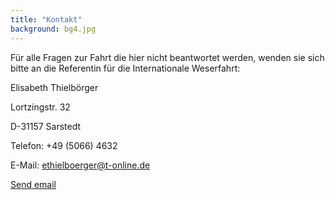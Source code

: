 ```yaml
---
title: "Kontakt"
background: bg4.jpg
---
```


Für alle Fragen zur Fahrt die hier nicht beantwortet werden, wenden sie sich bitte an die Referentin für die Internationale Weserfahrt: 

Elisabeth Thielbörger

Lortzingstr. 32

D-31157 Sarstedt

Telefon: +49 (5066) 4632

E-Mail: ethielboerger@t-online.de <p><a href="mailto:<a href='mailto:user@example.com'>user@example.com</a>">Send email</a></p>
